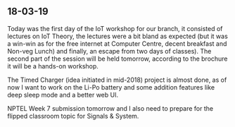 ## 18-03-19

Today was the first day of the IoT workshop for our branch, it consisted of lectures on IoT Theory, the lectures were a bit bland as expected (but it was a win-win as for the free internet at Computer Centre, decent breakfast and Non-veg Lunch) and finally, an escape from two days of classes). The second part of the session will be held tomorrow, according to the brochure it will be a hands-on workshop.

The Timed Charger (idea initiated in mid-2018) project is almost done, as of now I want to work on the Li-Po battery and some addition features like deep sleep mode and a better web UI.

NPTEL Week 7 submission tomorrow and I also need to prepare for the flipped classroom topic for Signals & System.
